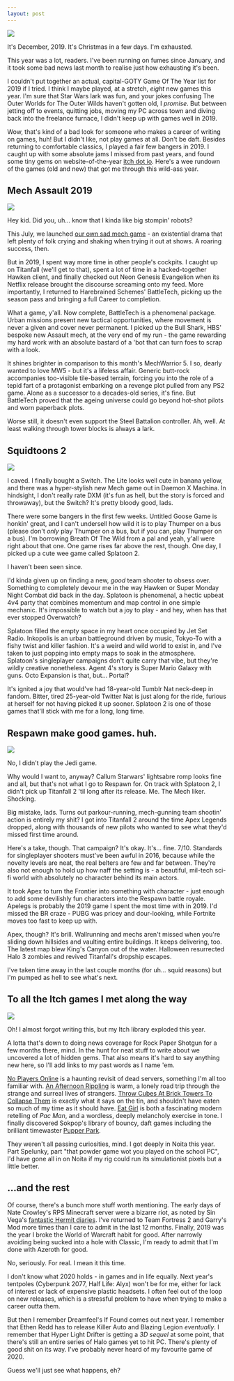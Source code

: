 ```yaml
---
layout: post
---
```


![](https://raw.githubusercontent.com/ScarletCatalie/ScarletCatalie.github.io/master/assets/header.jpg)

It's December, 2019. It's Christmas in a few days. I'm exhausted.

This year was a lot, readers. I've been running on fumes since January, and it took some bad news last month to realise just how exhausting it's been.

I couldn't put together an actual, capital-GOTY Game Of The Year list for 2019 if I tried. I think I maybe played, at a stretch, *eight* new games this year. I'm sure that Star Wars lark was fun, and your jokes confusing The Outer Worlds for The Outer Wilds haven't gotten old, I *promise*. But between jetting off to events, quitting jobs, moving my PC across town and diving back into the freelance furnace, I didn't keep up with games well in 2019.

Wow, that's kind of a bad look for someone who makes a career of writing on games, huh! But I didn't like, not play games at all. Don't be daft. Besides returning to comfortable classics, I played a fair few bangers in 2019. I caught up with some absolute jams I missed from past years, and found some tiny gems on website-of-the-year <a href="http://itch.io">itch dot io</a>. Here's a wee rundown of the games (old and new) that got me through this wild-ass year.

<h2>Mech Assault 2019</h2>

![](https://raw.githubusercontent.com/ScarletCatalie/ScarletCatalie.github.io/master/assets/Battletech.jpg)

Hey kid. Did you, uh... know that I kinda like big stompin' robots?

This July, we launched [our own sad mech game](https://itch.io/b/343/can-androids-pray) - an existential drama that left plenty of folk crying and shaking when trying it out at shows. A roaring success, then.

But in 2019, I spent way more time in other people's cockpits. I caught up on Titanfall (we'll get to that), spent a lot of time in a hacked-together Hawken client, and finally checked out Neon Genesis Evangelion when its Netflix release brought the discourse screaming onto my feed. More importantly, I returned to Harebrained Schemes' BattleTech, picking up the season pass and bringing a full Career to completion.

What a game, y'all. Now complete, BattleTech is a phenomenal package. Urban missions present new tactical opportunities, where movement is never a given and cover never permanent. I picked up the Bull Shark, HBS' bespoke new Assault mech, at the very end of my run - the game rewarding my hard work with an absolute bastard of a 'bot that can turn foes to scrap with a look.

It shines brighter in comparison to this month's MechWarrior 5. I so, dearly wanted to love MW5 - but it's a lifeless affair. Generic butt-rock accompanies too-visible tile-based terrain, forcing you into the role of a tepid fart of a protagonist embarking on a revenge plot pulled from any PS2 game. Alone as a successor to a decades-old series, it's fine. But BattleTech proved that the ageing universe could go beyond hot-shot pilots and worn paperback plots.

Worse still, it doesn't even support the Steel Battalion controller. Ah, well. At least walking through tower blocks is always a lark.

<h2>Squidtoons 2</h2>

![](https://raw.githubusercontent.com/ScarletCatalie/ScarletCatalie.github.io/master/assets/Splatoon.jpg)

I caved. I finally bought a Switch. The Lite looks well cute in banana yellow, and there was a hyper-stylish new Mech game out in Daemon X Machina. In hindsight, I don't really rate DXM (it's fun as hell, but the story is forced and throwaway), but the Switch? It's pretty bloody good, lads.

There were some bangers in the first few weeks. Untitled Goose Game is honkin' great, and I can't undersell how wild it is to play Thumper on a bus (please don't *only* play Thumper on a bus, but if you can, play Thumper on a bus). I'm borrowing Breath Of The Wild from a pal and yeah, y'all were right about that one. One game rises far above the rest, though. One day, I picked up a cute wee game called Splatoon 2.

I haven't been seen since.

I'd kinda given up on finding a new, *good* team shooter to obsess over. Something to completely devour me in the way Hawken or Super Monday Night Combat did back in the day. Splatoon is phenomenal, a hectic upbeat 4v4 party that combines momentum and map control in one simple mechanic. It's impossible to watch but a joy to play - and hey, when has that ever stopped Overwatch?

Splatoon filled the empty space in my heart once occupied by Jet Set Radio. Inkopolis is an urban battleground driven by music, Tokyo-To with a fishy twist and killer fashion. It's a weird and wild world to exist in, and I've taken to just popping into empty maps to soak in the atmosphere. Splatoon's singleplayer campaigns don't quite carry that vibe, but they're wildly creative nonetheless. Agent 4's story is Super Mario Galaxy with guns. Octo Expansion is that, but... Portal?  

It's ignited a joy that would've had 18-year-old Tumblr Nat neck-deep in fandom. Bitter, tired 25-year-old Twitter Nat is just along for the ride, furious at herself for not having picked it up sooner. Splatoon 2 is one of those games that'll stick with me for a long, long time.

<h2>Respawn make good games. huh.</h2>

![](https://raw.githubusercontent.com/ScarletCatalie/ScarletCatalie.github.io/master/assets/Titanfall%202.jpg)

No, I didn't play the Jedi game.

Why would I want to, anyway? Callum Starwars' lightsabre romp looks fine and all, but that's not what I go to Respawn for. On track with Splatoon 2, I didn't pick up Titanfall 2 'til long after its release. Me. The Mech liker. Shocking.

Big mistake, lads. Turns out parkour-running, mech-gunning team shootin' action is entirely my shit? I got into Titanfall 2 around the time Apex Legends dropped, along with thousands of new pilots who wanted to see what they'd missed first time around.

Here's a take, though. That campaign? It's okay. It's... fine. 7/10. Standards for singleplayer shooters must've been awful in 2016, because while the novelty levels are neat, the real belters are few and far between. They're also not enough to hold up how naff the setting is - a beautiful, mil-tech sci-fi world with absolutely no character behind its main actors.

It took Apex to turn the Frontier into something with character - just enough to add some devilishly fun characters into the Respawn battle royale. Apelegs is probably the 2019 game I spent the most time with in 2019. I'd missed the BR craze - PUBG was pricey and dour-looking, while Fortnite moves too fast to keep up with.

Apex, though? It's brill. Wallrunning and mechs aren't missed when you're sliding down hillsides and vaulting entire buildings. It keeps delivering, too. The latest map blew King's Canyon out of the water. Halloween resurrected Halo 3 zombies and revived Titanfall's dropship escapes.

I've taken time away in the last couple months (for uh... squid reasons) but I'm pumped as hell to see what's next.

<h2>To all the Itch games I met along the way</h2>

![](https://raw.githubusercontent.com/ScarletCatalie/ScarletCatalie.github.io/master/assets/Afternoon-rippling-lesbians.jpg)

Oh! I almost forgot writing this, but my Itch library exploded this year.

A lotta that's down to doing news coverage for Rock Paper Shotgun for a few months there, mind. In the hunt for neat stuff to write about we uncovered a lot of hidden gems. That also means it's hard to say anything new here, so I'll add links to my past words as I name 'em.

[No Players Online](https://www.rockpapershotgun.com/2019/11/06/no-players-online-offers-free-spooks-on-the-empty-servers-of-a-dead-multiplayer-game/) is a haunting revisit of dead servers, something I'm all too familiar with. [An Afternoon Rippling](https://www.rockpapershotgun.com/2019/09/09/an-afternoon-rippling-wants-to-take-you-on-a-very-peculiar-hike/) is warm, a lonely road trip through the strange and surreal lives of strangers. [Throw Cubes At Brick Towers To Collapse Them](https://www.rockpapershotgun.com/2019/09/24/throw-cubes-into-brick-towers-to-collapse-them-thats-it-thats-the-game/) is exactly what it says on the tin, and shouldn't have eaten so much of my time as it should have. [Eat Girl](https://www.rockpapershotgun.com/2019/09/23/eat-girl-is-an-anxious-rework-of-a-familiar-labyrinth/) is both a fascinating modern retelling of *Pac Man*, and a wordless, deeply melancholy exercise in tone. I finally discovered Sokpop's library of bouncy, daft games including the brilliant timewaster [Pupper Park](https://www.rockpapershotgun.com/2019/11/12/pupper-park-lets-you-muck-around-as-a-dog-for-10-minutes/).

They weren't all passing curiosities, mind. I got deeply in Noita this year. Part Spelunky, part "that powder game wot you played on the school PC", I'd have gone all in on Noita if my rig could run its simulationist pixels but a little better.


<h2>...and the rest</h2>

Of course, there's a bunch more stuff worth mentioning. The early days of Nate Crowley's RPS Minecraft server were a bizarre riot, as noted by Sin Vega's [fantastic Hermit diaries](https://www.rockpapershotgun.com/tag/hounded-out/). I've returned to Team Fortress 2 and Garry's Mod more times than I care to admit in the last 12 months. Finally, 2019 was the year I broke the World of Warcraft habit for good. After narrowly avoiding being sucked into a hole with Classic, I'm ready to admit that I'm done with Azeroth for good.

No, seriously. For real. I mean it this time.

I don't know what 2020 holds - in games and in life equally. Next year's tentpoles (Cyberpunk 2077, Half Life: Alyx) won't be for me, either for lack of interest or lack of expensive plastic headsets. I often feel out of the loop on new releases, which is a stressful problem to have when trying to make a career outta them.

But then I remember Dreamfeel's If Found comes out next year. I remember that Ethen Redd has to release Killer Auto and Blazing Legion *eventually*. I remember that Hyper Light Drifter is getting a *3D sequel* at some point, that there's still an entire series of Halo games yet to hit PC. There's plenty of good shit on its way. I've probably never heard of my favourite game of 2020.

Guess we'll just see what happens, eh?
